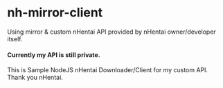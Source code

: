 
nh-mirror-client
============

Using mirror & custom nHentai API provided by nHentai owner/developer itself.

#### Currently my API is still private.

This is Sample NodeJS nHentai Downloader/Client for my custom API.
Thank you nHentai. 
